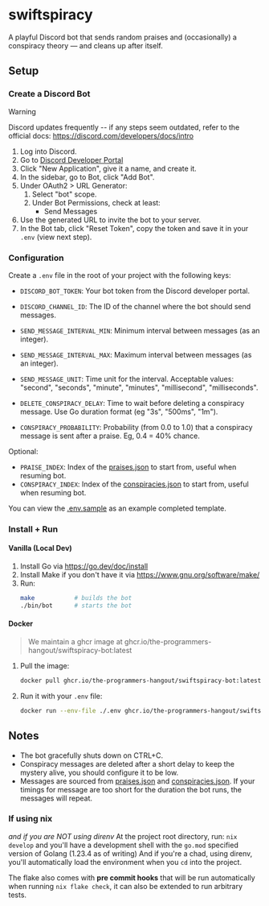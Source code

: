 # swiftspiracy

A playful Discord bot that sends random praises and (occasionally) a conspiracy theory — and cleans up after itself.

## Setup

### Create a Discord Bot

> [!WARNING]
> Discord updates frequently -- if any steps seem outdated, refer to the official docs:
> https://discord.com/developers/docs/intro

1. Log into Discord.
2. Go to [Discord Developer Portal](https://discord.com/developers/applications)
3. Click "New Application", give it a name, and create it.
4. In the sidebar, go to Bot, click "Add Bot".
5. Under OAuth2 > URL Generator:
   1. Select "bot" scope.
   2. Under Bot Permissions, check at least:
      - Send Messages
6. Use the generated URL to invite the bot to your server.
7. In the Bot tab, click "Reset Token", copy the token and save it in your `.env` (view next step).

### Configuration

Create a `.env` file in the root of your project with the following keys:

- `DISCORD_BOT_TOKEN`: Your bot token from the Discord developer portal.
- `DISCORD_CHANNEL_ID`: The ID of the channel where the bot should send messages.

- `SEND_MESSAGE_INTERVAL_MIN`: Minimum interval between messages (as an integer).
- `SEND_MESSAGE_INTERVAL_MAX`: Maximum interval between messages (as an integer).
- `SEND_MESSAGE_UNIT`: Time unit for the interval. Acceptable values: "second", "seconds", "minute", "minutes",
  "millisecond", "milliseconds".

- `DELETE_CONSPIRACY_DELAY`: Time to wait before deleting a conspiracy message. Use Go duration format (eg "3s",
  "500ms", "1m").
- `CONSPIRACY_PROBABILITY`: Probability (from 0.0 to 1.0) that a conspiracy message is sent after a praise. Eg, 0.4 =
  40% chance.

Optional:
- `PRAISE_INDEX`: Index of the [praises.json](./cmd/bot/praises.json) to start from, useful when resuming bot.
- `CONSPIRACY_INDEX`: Index of the [conspiracies.json](./cmd/bot/conspiracies.json) to start from, useful when resuming
  bot.

You can view the [.env.sample](./.env.sample) as an example completed template.

### Install + Run

#### Vanilla (Local Dev)

1. Install Go via https://go.dev/doc/install
2. Install Make if you don't have it via https://www.gnu.org/software/make/
3. Run:
   ```bash
   make           # builds the bot
   ./bin/bot      # starts the bot
   ```

#### Docker

> We maintain a ghcr image at ghcr.io/the-programmers-hangout/swiftspiracy-bot:latest

1. Pull the image:
   ```bash
   docker pull ghcr.io/the-programmers-hangout/swiftspiracy-bot:latest
   ```
2. Run it with your `.env` file:
   ```bash
   docker run --env-file ./.env ghcr.io/the-programmers-hangout/swiftspiracy-bot:latest
   ```

## Notes

- The bot gracefully shuts down on CTRL+C.
- Conspiracy messages are deleted after a short delay to keep the mystery alive, you should configure it to be low.
- Messages are sourced from [praises.json](./cmd/bot/praises.json) and
  [conspiracies.json](./cmd/bot/conspiracies.json). If your timings for message are too short for the duration the bot
  runs, the messages will repeat.

### If using nix

*and if you are NOT using direnv*
At the project root directory, run:
`nix develop` and you'll have a development shell with the `go.mod` specified version of Golang (1.23.4 as of writing)
And if you're a chad, using direnv, you'll automatically load the environment when you `cd` into the project.

The flake also comes with **pre commit hooks** that will be run automatically when running `nix flake check`, it can also be extended to run arbitrary tests.
